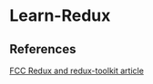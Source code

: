 # Learn-Redux
## References

[FCC Redux and redux-toolkit article](https://www.freecodecamp.org/news/redux-and-redux-toolkit-for-beginners/)
